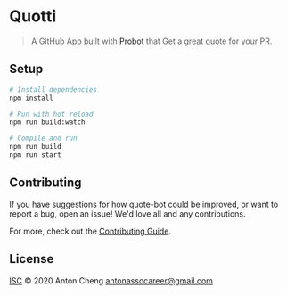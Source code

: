 # Quotti

> A GitHub App built with [Probot](https://github.com/probot/probot) that Get a great quote for your PR.

## Setup

```sh
# Install dependencies
npm install

# Run with hot reload
npm run build:watch

# Compile and run
npm run build
npm run start
```

## Contributing

If you have suggestions for how quote-bot could be improved, or want to report a bug, open an issue! We'd love all and any contributions.

For more, check out the [Contributing Guide](CONTRIBUTING.md).

## License

[ISC](LICENSE) © 2020 Anton Cheng <antonassocareer@gmail.com>
